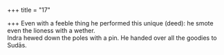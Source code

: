 +++
title = "17"

+++
Even with a feeble thing he performed this unique (deed): he smote even  the lioness with a wether.  
Indra hewed down the poles with a pin. He handed over all the goodies  to Sudās.  